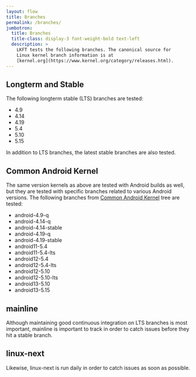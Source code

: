 ```yaml
---
layout: flow
title: Branches
permalink: /branches/
jumbotron:
  title: Branches
  title-class: display-3 font-weight-bold text-left
  description: >
    LKFT tests the following branches. The canonical source for
    Linux kernel branch information is at
    [kernel.org](https://www.kernel.org/category/releases.html).
---
```


## Longterm and Stable

The following longterm stable (LTS) branches are tested:

- 4.9
- 4.14
- 4.19
- 5.4
- 5.10
- 5.15

In addition to LTS branches, the latest stable branches are also tested.

## Common Android Kernel

The same version kernels as above are tested with Android builds as well,
but they are tested with specific branches related to various Android versions.
The following branches from
[Common Android Kernel](https://android.googlesource.com/kernel/common/) tree are
tested:

- android-4.9-q
- android-4.14-q
- android-4.14-stable
- android-4.19-q
- android-4.19-stable
- android11-5.4
- android11-5.4-lts
- android12-5.4
- android12-5.4-lts
- android12-5.10
- android12-5.10-lts
- android13-5.10
- android13-5.15

## mainline

Although maintaining good continuous integration on LTS branches is most
important, mainline is important to track in order to catch issues before they
hit a stable branch.

## linux-next

Likewise, linux-next is run daily in order to catch issues as soon as possible.
